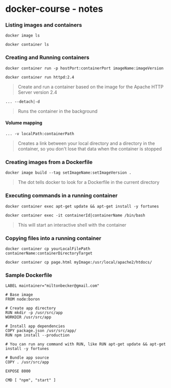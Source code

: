 # docker-course - notes

### Listing images and containers

`docker image ls`

`docker container ls`

### Creating and Running containers

`docker container run -p hostPort:containerPort imageName:imageVersion`

`docker container run httpd:2.4`
> Create and run a container based on the image for the Apache HTTP Server version 2.4

`... --detach|-d`
> Runs the container in the background

#### Volume mapping 

`... -v localPath:containerPath`
> Creates a link between your local directory and a directory in the container, so you don't lose that data when the container is stopped 

### Creating images from a Dockerfile

`docker image build --tag setImageName:setImageVersion .` 
> The dot tells docker to look for a Dockerfile in the current directory

### Executing commands in a running container

`docker container exec apt-get update && apt-get install -y fortunes`

`docker container exec -it containerId|containerName /bin/bash`
> This will start an interactive shell with the container

### Copying files into a running container 

`docker container cp yourLocalFilePath containerName:containerDirectoryTarget`

`docker container cp page.html myImage:/usr/local/apache2/htdocs/`

### Sample Dockerfile

```
LABEL maintainer="miltonbecker@gmail.com"

# Base image
FROM node:boron

# Create app directory
RUN mkdir -p /usr/src/app
WORKDIR /usr/src/app

# Install app dependencies
COPY package.json /usr/src/app/
RUN npm install --production

# You can run any command with RUN, like RUN apt-get update && apt-get install -y fortunes

# Bundle app source
COPY . /usr/src/app

EXPOSE 8000

CMD [ "npm", "start" ]
```


